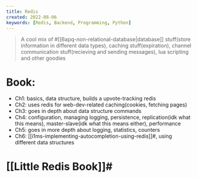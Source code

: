 ```yaml
---
title: Redis
created: 2022-08-06
keywords: [Redis, Backend, Programming, Python]
---
```


> A cool mix of #[[6apq-non-relational-database|database]] stuff(store information in different data types), caching stuff(expiration), channel communication stuff(recieving and sending messages), lua scripting and other goodies

# Book:
- Ch1: basics, data structure, builds a upvote-tracking redis
- Ch2: uses redis for web-dev-related caching(cookies, fetching pages)
- Ch3: goes in depth about data structure commands
- Ch4: configuration, managing logging, persistence, replication(idk what this means), master-slave(idk what this means either), performance
- Ch5: goes in more depth about logging, statistics, counters
- Ch6: [[i1ms-implementing-autocompletion-using-redis]]#, using different data structures

# [[Little Redis Book]]#
